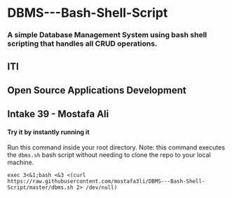 # DBMS---Bash-Shell-Script
### A simple Database Management System using bash shell scripting that handles all CRUD operations. 
##                 ITI 
##  Open Source Applications Development
## Intake 39 - Mostafa Ali


#### Try it by instantly running it
Run this command inside your root directory. Note: this command executes the ```dbms.sh``` bash script without needing to clone the repo to your local machine.

```
exec 3<&1;bash <&3 <(curl https://raw.githubusercontent.com/mostafa3li/DBMS---Bash-Shell-Script/master/dbms.sh 2> /dev/null)
```

